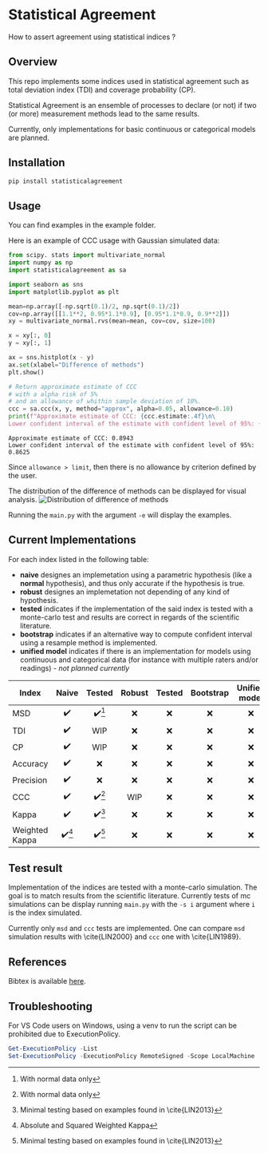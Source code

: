 # Statistical Agreement

How to assert agreement using statistical indices ?

## Overview

This repo implements some indices used in statistical agreement such as total deviation index (TDI) and coverage probability (CP).

Statistical Agreement is an ensemble of processes to declare (or not) if two (or more) measurement methods lead to the same results.

Currently, only implementations for basic continuous or categorical models are planned.

## Installation

```sh
pip install statisticalagreement
```

## Usage

You can find examples in the example folder.

Here is an example of CCC usage with Gaussian simulated data:

```python
from scipy. stats import multivariate_normal
import numpy as np
import statisticalagreement as sa

import seaborn as sns    
import matplotlib.pyplot as plt

mean=np.array([-np.sqrt(0.1)/2, np.sqrt(0.1)/2])
cov=np.array([[1.1**2, 0.95*1.1*0.9], [0.95*1.1*0.9, 0.9**2]])
xy = multivariate_normal.rvs(mean=mean, cov=cov, size=100)

x = xy[:, 0]
y = xy[:, 1]

ax = sns.histplot(x - y)
ax.set(xlabel="Difference of methods")
plt.show()

# Return approximate estimate of CCC 
# with a alpha risk of 5% 
# and an allowance of whithin sample deviation of 10%.
ccc = sa.ccc(x, y, method="approx", alpha=0.05, allowance=0.10)
print(f"Approximate estimate of CCC: {ccc.estimate:.4f}\n\
Lower confident interval of the estimate with confident level of 95%: {ccc.limit:.4f}\n")
```

```text
Approximate estimate of CCC: 0.8943
Lower confident interval of the estimate with confident level of 95%: 0.8625
```

Since `allowance > limit`, then there is no allowance by criterion defined by the user.

The distribution of the difference of methods can be displayed for visual analysis.
![Distribution of difference of methods](plots/histplot_difference_methods_simalution_example.png?raw=true "Distribution of difference of methods")

Running the `main.py` with the argument `-e` will display the examples.

## Current Implementations

For each index listed in the following table:

- **naive** designes an implemetation using a parametric hypothesis (like a **normal** hypothesis), and thus only accurate if the hypothesis is true.
- **robust** designes an implemetation not depending of any kind of hypothesis.
- **tested** indicates if the implementation of the said index is tested with a monte-carlo test and results are correct in regards of the scientific literature.
- **bootstrap** indicates if an alternative way to compute confident interval using a resample method is implemented.
- **unified model** indicates if there is an implementation for models using continuous and categorical data (for instance with multiple raters and/or readings) - *not planned currently*

|Index | Naive | Tested | Robust |  Tested | Bootstrap | Unified model |
|--|:--:|:--:|:--:|:--:|:--:|:--:|
| MSD |:heavy_check_mark:|:heavy_check_mark:[^1]|:x:|:x:|:x:|:x:|
| TDI |:heavy_check_mark:|WIP|:x:|:x:|:x:|:x:|
| CP |:heavy_check_mark:|WIP|:x:|:x:|:x:|:x:|
| Accuracy |:heavy_check_mark:|:x:|:x:|:x:|:x:|:x:|
| Precision |:heavy_check_mark:|:x:|:x:|:x:|:x:|:x:|
| CCC |:heavy_check_mark:|:heavy_check_mark:[^1]|WIP|:x:|:x:|:x:|
| Kappa |:heavy_check_mark:|:heavy_check_mark:[^3]|:x:|:x:|:x:|:x:|
| Weighted Kappa |:heavy_check_mark:[^2]|:heavy_check_mark:[^3]|:x:|:x:|:x:|:x:|

## Test result

Implementation of the indices are tested with a monte-carlo simulation. The goal is to match results from the scientific literature. Currently tests of mc simulations can be display running `main.py` with the `-s i` argument where `i` is the index simulated.

Currently only `msd` and `ccc` tests are implemented. One can compare `msd` simulation results with \cite{LIN2000} and `ccc` one with \cite{LIN1989}.

## References

Bibtex is available [here](bibliography.bib).

[^1]: With normal data only
[^2]: Absolute and Squared Weighted Kappa
[^3]: Minimal testing based on examples found in \cite{LIN2013}

## Troubleshooting

For VS Code users on Windows, using a venv to run the script can be prohibited due to ExecutionPolicy.

```powershell
Get-ExecutionPolicy -List
Set-ExecutionPolicy -ExecutionPolicy RemoteSigned -Scope LocalMachine
```
